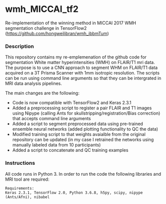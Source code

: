 # wmh_MICCAI_tf2
Re-implementation of the winning method in MICCAI 2017 WMH segmentation challenge in TensorFlow2  (https://github.com/hongweilibran/wmh_ibbmTum)

### Description

This repository contains my re-emplemenation of the github code for segmentation White matter hyperintensities (WMH) on FLAIR/T1 mri data. The purpose is to use a CNN approach to segment WHM on FLAIR/T1 data acquired on a 3T Prisma Scanner with 1mm isotropic resolution. The scripts can be run using command line arguments so that they can be intergrated in MRI data analysis pipelines.

The main changes are the following: 
- Code is now compatible with TensorFlow2 and Keras 2.3.1
- Added a preprocessing script to register a pair FLAIR and T1 images using Nipype (calling Ants for skullstripping/registration/Bias correction) that accepts command line arguments
- Added a script to segment preprocessed data using pre-trained ensemble neural networks (added plotting functionality to QC the data)
- Modified training script to that weights avaialble from the original repository can be updated (in my case I retrained the networks using manually labeled data from 10 participants)
- Added a script to concatenate and QC training examples


### Instructions

All code runs in Python 3. In order to run the code the following libraries and MRI tool are required:
```
Requirements: 
Keras 2.3.1, TensorFlow 2.0, Python 3.6.8, h5py, scipy, nipype (Ants/Afni), nibabel 
```

